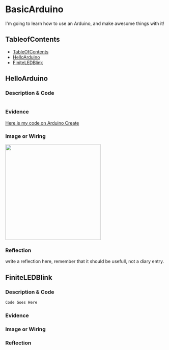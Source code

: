 # BasicArduino
I'm going to learn how to use an Arduino, and make awesome things with it!


## TableofContents
* [TableOfContents](#TableOfContents)
* [HelloArduino](#HelloArduino)
* [FiniteLEDBlink](#FiniteLEDBlink)

## HelloArduino

### Description & Code

```C++

```

### Evidence
[Here is my code on Arduino Create](https://create.arduino.cc/editor/helmstk1/9a3831dd-4b86-42f2-be49-c28b84874092/preview)

### Image or Wiring
<img src="http://troybaverstock.com/wp-content/uploads/2019/04/arduino-servo-button-red-green-RGB-LED-wiring-diagram.png" width="300px" /> 


### Reflection
write a reflection here, remember that it should be usefull, not a diary entry.

## FiniteLEDBlink

### Description & Code

```C++
Code Goes Here
```

### Evidence

### Image or Wiring

### Reflection
